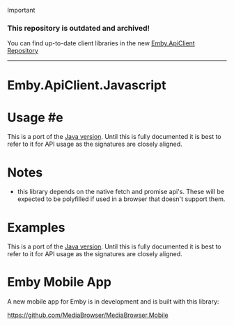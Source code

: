 > [!IMPORTANT]
> ### This repository is outdated and archived!
> You can find up-to-date client libraries in the new [Emby.ApiClient Repository](https://github.com/MediaBrowser/Emby.ApiClients/tree/master)

---

Emby.ApiClient.Javascript
=================================

# Usage #e

This is a port of the [Java version](https://github.com/MediaBrowser/Emby.ApiClient.Java "Java version"). Until this is fully documented it is best to refer to it for API usage as the signatures are closely aligned.

# Notes #

- this library depends on the native fetch and promise api's. These will be expected to be polyfilled if used in a browser that doesn't support them.

# Examples #

This is a port of the [Java version](https://github.com/MediaBrowser/Emby.ApiClient.Java "Java version"). Until this is fully documented it is best to refer to it for API usage as the signatures are closely aligned.

# Emby Mobile App #

A new mobile app for Emby is in development and is built with this library:

https://github.com/MediaBrowser/MediaBrowser.Mobile

